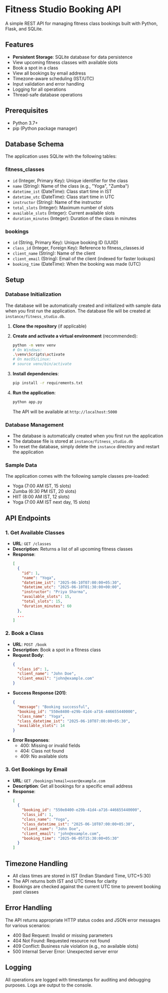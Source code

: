 # Fitness Studio Booking API

A simple REST API for managing fitness class bookings built with Python, Flask, and SQLite.

## Features

- **Persistent Storage**: SQLite database for data persistence
- View upcoming fitness classes with available slots
- Book a spot in a class
- View all bookings by email address
- Timezone-aware scheduling (IST/UTC)
- Input validation and error handling
- Logging for all operations
- Thread-safe database operations

## Prerequisites

- Python 3.7+
- pip (Python package manager)

## Database Schema

The application uses SQLite with the following tables:

### fitness_classes
- `id` (Integer, Primary Key): Unique identifier for the class
- `name` (String): Name of the class (e.g., "Yoga", "Zumba")
- `datetime_ist` (DateTime): Class start time in IST
- `datetime_utc` (DateTime): Class start time in UTC
- `instructor` (String): Name of the instructor
- `total_slots` (Integer): Maximum number of slots
- `available_slots` (Integer): Current available slots
- `duration_minutes` (Integer): Duration of the class in minutes

### bookings
- `id` (String, Primary Key): Unique booking ID (UUID)
- `class_id` (Integer, Foreign Key): Reference to fitness_classes.id
- `client_name` (String): Name of the client
- `client_email` (String): Email of the client (indexed for faster lookups)
- `booking_time` (DateTime): When the booking was made (UTC)

## Setup

### Database Initialization

The database will be automatically created and initialized with sample data when you first run the application. The database file will be created at `instance/fitness_studio.db`.

1. **Clone the repository** (if applicable)

2. **Create and activate a virtual environment** (recommended):
   ```bash
   python -m venv venv
   # On Windows:
   .\venv\Scripts\activate
   # On macOS/Linux:
   # source venv/bin/activate
   ```

3. **Install dependencies**:
   ```bash
   pip install -r requirements.txt
   ```

4. **Run the application**:
   ```bash
   python app.py
   ```
   The API will be available at `http://localhost:5000`

### Database Management

- The database is automatically created when you first run the application
- The database file is stored at `instance/fitness_studio.db`
- To reset the database, simply delete the `instance` directory and restart the application

### Sample Data

The application comes with the following sample classes pre-loaded:
- Yoga (7:00 AM IST, 15 slots)
- Zumba (6:30 PM IST, 20 slots)
- HIIT (8:00 AM IST, 12 slots)
- Yoga (7:00 AM IST next day, 15 slots)

## API Endpoints

### 1. Get Available Classes

- **URL**: `GET /classes`
- **Description**: Returns a list of all upcoming fitness classes
- **Response**:
  ```json
  [
    {
      "id": 1,
      "name": "Yoga",
      "datetime_ist": "2025-06-10T07:00:00+05:30",
      "datetime_utc": "2025-06-10T01:30:00+00:00",
      "instructor": "Priya Sharma",
      "available_slots": 15,
      "total_slots": 15,
      "duration_minutes": 60
    },
    ...
  ]
  ```

### 2. Book a Class

- **URL**: `POST /book`
- **Description**: Book a spot in a fitness class
- **Request Body**:
  ```json
  {
    "class_id": 1,
    "client_name": "John Doe",
    "client_email": "john@example.com"
  }
  ```
- **Success Response (201)**:
  ```json
  {
    "message": "Booking successful",
    "booking_id": "550e8400-e29b-41d4-a716-446655440000",
    "class_name": "Yoga",
    "class_datetime_ist": "2025-06-10T07:00:00+05:30",
    "available_slots": 14
  }
  ```
- **Error Responses**:
  - 400: Missing or invalid fields
  - 404: Class not found
  - 409: No available slots

### 3. Get Bookings by Email

- **URL**: `GET /bookings?email=user@example.com`
- **Description**: Get all bookings for a specific email address
- **Response**:
  ```json
  [
    {
      "booking_id": "550e8400-e29b-41d4-a716-446655440000",
      "class_id": 1,
      "class_name": "Yoga",
      "class_datetime_ist": "2025-06-10T07:00:00+05:30",
      "client_name": "John Doe",
      "client_email": "john@example.com",
      "booking_time": "2025-06-05T15:30:00+05:30"
    }
  ]
  ```

## Timezone Handling

- All class times are stored in IST (Indian Standard Time, UTC+5:30)
- The API returns both IST and UTC times for clarity
- Bookings are checked against the current UTC time to prevent booking past classes

## Error Handling

The API returns appropriate HTTP status codes and JSON error messages for various scenarios:
- 400 Bad Request: Invalid or missing parameters
- 404 Not Found: Requested resource not found
- 409 Conflict: Business rule violation (e.g., no available slots)
- 500 Internal Server Error: Unexpected server error

## Logging

All operations are logged with timestamps for auditing and debugging purposes. Logs are output to the console.




